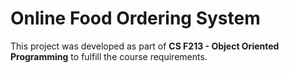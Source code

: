 # Online Food Ordering System

This project was developed as part of **CS F213 - Object Oriented Programming** to fulfill the course requirements.